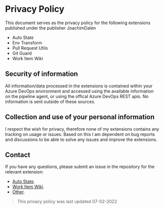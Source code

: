 # Privacy Policy

This document serves as the privacy policy for the following extensions published under the publisher JoachimDalen

- Auto State
- Env Transform
- Pull Request Utils
- Git Guard
- Work Item Wiki

## Security of information

All information/data processed in the extensions is contained within your Azure DevOps environment and accessed using the available information on the pipeline agent, or using the offical Azure DevOps REST apis. No information is sent outside of these sources.

## Collection and use of your personal information

I respect the wish for privacy, therefore none of my extensions contains any tracking on usage or issues. Based on this I am dependent on bug reports and discussions to be able to solve any issues and improve the extensions.

## Contact

If you have any questions, please submit an issue in the repository for the relevant extension:

- [Auto State](https://github.com/joachimdalen/azdevops-auto-state).
- [Work Item Wiki](https://github.com/joachimdalen/azdevops-work-item-wiki).
- [Other](https://github.com/joachimdalen/AzureDevOpsExtensions).

> This privacy policy was last updated 07-02-2022

